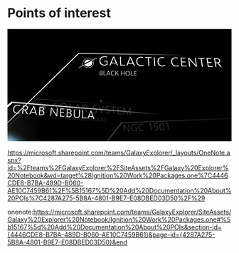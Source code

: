# Points of interest

![Points of interest](Images/ge_app_poi.png)

https://microsoft.sharepoint.com/teams/GalaxyExplorer/_layouts/OneNote.aspx?id=%2Fteams%2FGalaxyExplorer%2FSiteAssets%2FGalaxy%20Explorer%20Notebook&wd=target%28Ignition%20Work%20Packages.one%7C4446CDE8-B7BA-489D-B060-AE10C7459B61%2F%5B15167%5D%20Add%20Documentation%20About%20POIs%7C4287A275-5B8A-4801-B9E7-E08DBED03D50%2F%29

onenote:https://microsoft.sharepoint.com/teams/GalaxyExplorer/SiteAssets/Galaxy%20Explorer%20Notebook/Ignition%20Work%20Packages.one#%5b15167%5d%20Add%20Documentation%20About%20POIs&section-id={4446CDE8-B7BA-489D-B060-AE10C7459B61}&page-id={4287A275-5B8A-4801-B9E7-E08DBED03D50}&end